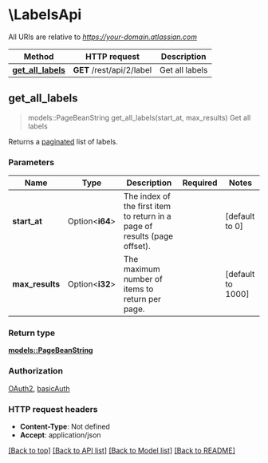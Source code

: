 # \LabelsApi

All URIs are relative to *https://your-domain.atlassian.com*

Method | HTTP request | Description
------------- | ------------- | -------------
[**get_all_labels**](LabelsApi.md#get_all_labels) | **GET** /rest/api/2/label | Get all labels



## get_all_labels

> models::PageBeanString get_all_labels(start_at, max_results)
Get all labels

Returns a [paginated](#pagination) list of labels.

### Parameters


Name | Type | Description  | Required | Notes
------------- | ------------- | ------------- | ------------- | -------------
**start_at** | Option<**i64**> | The index of the first item to return in a page of results (page offset). |  |[default to 0]
**max_results** | Option<**i32**> | The maximum number of items to return per page. |  |[default to 1000]

### Return type

[**models::PageBeanString**](PageBeanString.md)

### Authorization

[OAuth2](../README.md#OAuth2), [basicAuth](../README.md#basicAuth)

### HTTP request headers

- **Content-Type**: Not defined
- **Accept**: application/json

[[Back to top]](#) [[Back to API list]](../README.md#documentation-for-api-endpoints) [[Back to Model list]](../README.md#documentation-for-models) [[Back to README]](../README.md)

